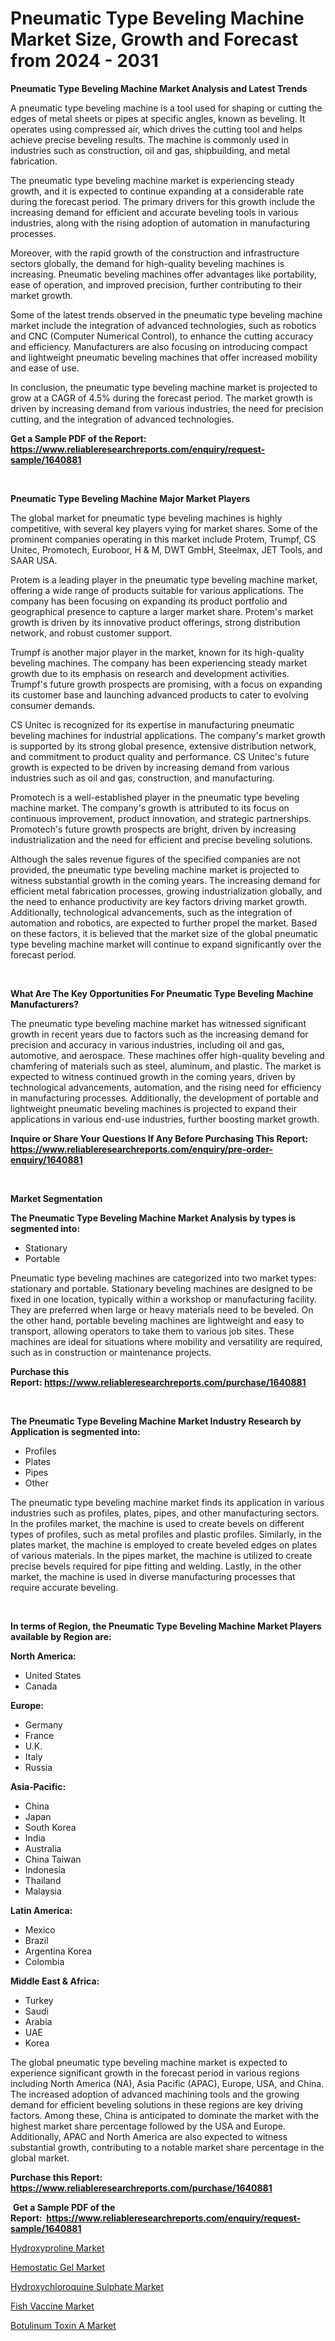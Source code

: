<p><h1>Pneumatic Type Beveling Machine Market Size, Growth and Forecast from 2024 - 2031</h1></p><p><strong>Pneumatic Type Beveling Machine Market Analysis and Latest Trends</strong></p>
<p><p>A pneumatic type beveling machine is a tool used for shaping or cutting the edges of metal sheets or pipes at specific angles, known as beveling. It operates using compressed air, which drives the cutting tool and helps achieve precise beveling results. The machine is commonly used in industries such as construction, oil and gas, shipbuilding, and metal fabrication.</p><p>The pneumatic type beveling machine market is experiencing steady growth, and it is expected to continue expanding at a considerable rate during the forecast period. The primary drivers for this growth include the increasing demand for efficient and accurate beveling tools in various industries, along with the rising adoption of automation in manufacturing processes.</p><p>Moreover, with the rapid growth of the construction and infrastructure sectors globally, the demand for high-quality beveling machines is increasing. Pneumatic beveling machines offer advantages like portability, ease of operation, and improved precision, further contributing to their market growth.</p><p>Some of the latest trends observed in the pneumatic type beveling machine market include the integration of advanced technologies, such as robotics and CNC (Computer Numerical Control), to enhance the cutting accuracy and efficiency. Manufacturers are also focusing on introducing compact and lightweight pneumatic beveling machines that offer increased mobility and ease of use.</p><p>In conclusion, the pneumatic type beveling machine market is projected to grow at a CAGR of 4.5% during the forecast period. The market growth is driven by increasing demand from various industries, the need for precision cutting, and the integration of advanced technologies.</p></p>
<p><strong>Get a Sample PDF of the Report:&nbsp; <a href="https://www.reliableresearchreports.com/enquiry/request-sample/1640881">https://www.reliableresearchreports.com/enquiry/request-sample/1640881</a></strong></p>
<p>&nbsp;</p>
<p><strong>Pneumatic Type Beveling Machine Major Market Players</strong></p>
<p><p>The global market for pneumatic type beveling machines is highly competitive, with several key players vying for market shares. Some of the prominent companies operating in this market include Protem, Trumpf, CS Unitec, Promotech, Euroboor, H & M, DWT GmbH, Steelmax, JET Tools, and SAAR USA. </p><p>Protem is a leading player in the pneumatic type beveling machine market, offering a wide range of products suitable for various applications. The company has been focusing on expanding its product portfolio and geographical presence to capture a larger market share. Protem's market growth is driven by its innovative product offerings, strong distribution network, and robust customer support.</p><p>Trumpf is another major player in the market, known for its high-quality beveling machines. The company has been experiencing steady market growth due to its emphasis on research and development activities. Trumpf's future growth prospects are promising, with a focus on expanding its customer base and launching advanced products to cater to evolving consumer demands.</p><p>CS Unitec is recognized for its expertise in manufacturing pneumatic beveling machines for industrial applications. The company's market growth is supported by its strong global presence, extensive distribution network, and commitment to product quality and performance. CS Unitec's future growth is expected to be driven by increasing demand from various industries such as oil and gas, construction, and manufacturing.</p><p>Promotech is a well-established player in the pneumatic type beveling machine market. The company's growth is attributed to its focus on continuous improvement, product innovation, and strategic partnerships. Promotech's future growth prospects are bright, driven by increasing industrialization and the need for efficient and precise beveling solutions.</p><p>Although the sales revenue figures of the specified companies are not provided, the pneumatic type beveling machine market is projected to witness substantial growth in the coming years. The increasing demand for efficient metal fabrication processes, growing industrialization globally, and the need to enhance productivity are key factors driving market growth. Additionally, technological advancements, such as the integration of automation and robotics, are expected to further propel the market. Based on these factors, it is believed that the market size of the global pneumatic type beveling machine market will continue to expand significantly over the forecast period.</p></p>
<p>&nbsp;</p>
<p><strong>What Are The Key Opportunities For Pneumatic Type Beveling Machine Manufacturers?</strong></p>
<p><p>The pneumatic type beveling machine market has witnessed significant growth in recent years due to factors such as the increasing demand for precision and accuracy in various industries, including oil and gas, automotive, and aerospace. These machines offer high-quality beveling and chamfering of materials such as steel, aluminum, and plastic. The market is expected to witness continued growth in the coming years, driven by technological advancements, automation, and the rising need for efficiency in manufacturing processes. Additionally, the development of portable and lightweight pneumatic beveling machines is projected to expand their applications in various end-use industries, further boosting market growth.</p></p>
<p><strong>Inquire or Share Your Questions If Any Before Purchasing This Report: <a href="https://www.reliableresearchreports.com/enquiry/pre-order-enquiry/1640881">https://www.reliableresearchreports.com/enquiry/pre-order-enquiry/1640881</a></strong></p>
<p>&nbsp;</p>
<p><strong>Market Segmentation</strong></p>
<p><strong>The Pneumatic Type Beveling Machine Market Analysis by types is segmented into:</strong></p>
<p><ul><li>Stationary</li><li>Portable</li></ul></p>
<p><p>Pneumatic type beveling machines are categorized into two market types: stationary and portable. Stationary beveling machines are designed to be fixed in one location, typically within a workshop or manufacturing facility. They are preferred when large or heavy materials need to be beveled. On the other hand, portable beveling machines are lightweight and easy to transport, allowing operators to take them to various job sites. These machines are ideal for situations where mobility and versatility are required, such as in construction or maintenance projects.</p></p>
<p><strong>Purchase this Report:&nbsp;<a href="https://www.reliableresearchreports.com/purchase/1640881">https://www.reliableresearchreports.com/purchase/1640881</a></strong></p>
<p>&nbsp;</p>
<p><strong>The Pneumatic Type Beveling Machine Market Industry Research by Application is segmented into:</strong></p>
<p><ul><li>Profiles</li><li>Plates</li><li>Pipes</li><li>Other</li></ul></p>
<p><p>The pneumatic type beveling machine market finds its application in various industries such as profiles, plates, pipes, and other manufacturing sectors. In the profiles market, the machine is used to create bevels on different types of profiles, such as metal profiles and plastic profiles. Similarly, in the plates market, the machine is employed to create beveled edges on plates of various materials. In the pipes market, the machine is utilized to create precise bevels required for pipe fitting and welding. Lastly, in the other market, the machine is used in diverse manufacturing processes that require accurate beveling.</p></p>
<p>&nbsp;</p>
<p><strong>In terms of Region, the Pneumatic Type Beveling Machine Market Players available by Region are:</strong></p>
<p>
    <p> <strong> North America: </strong>
        <ul>
            <li>United States</li>
            <li>Canada</li>
        </ul>
        </p> 
    <p> <strong> Europe: </strong>
        <ul>
            <li>Germany</li>
            <li>France</li>
            <li>U.K.</li>
            <li>Italy</li>
            <li>Russia</li>
        </ul>
        </p> 
    <p> <strong> Asia-Pacific: </strong>
        <ul>
            <li>China</li>
            <li>Japan</li>
            <li>South Korea</li>
            <li>India</li>
            <li>Australia</li>
            <li>China Taiwan</li>
            <li>Indonesia</li>
            <li>Thailand</li>
            <li>Malaysia</li>
        </ul>
        </p> 
    <p> <strong> Latin America: </strong>
        <ul>
            <li>Mexico</li>
            <li>Brazil</li>
            <li>Argentina Korea</li>
            <li>Colombia</li>
        </ul>
        </p> 
    <p> <strong> Middle East & Africa: </strong>
        <ul>
            <li>Turkey</li>
            <li>Saudi</li>
            <li>Arabia</li>
            <li>UAE</li>
            <li>Korea</li>
        </ul>
    </p>
    </p>
<p><p>The global pneumatic type beveling machine market is expected to experience significant growth in the forecast period in various regions including North America (NA), Asia Pacific (APAC), Europe, USA, and China. The increased adoption of advanced machining tools and the growing demand for efficient beveling solutions in these regions are key driving factors. Among these, China is anticipated to dominate the market with the highest market share percentage followed by the USA and Europe. Additionally, APAC and North America are also expected to witness substantial growth, contributing to a notable market share percentage in the global market.</p></p>
<p><strong>Purchase this Report: <a href="https://www.reliableresearchreports.com/purchase/1640881">https://www.reliableresearchreports.com/purchase/1640881</a></strong></p>
<p>&nbsp;<strong>Get a Sample PDF of the Report:&nbsp;&nbsp;<a href="https://www.reliableresearchreports.com/enquiry/request-sample/1640881">https://www.reliableresearchreports.com/enquiry/request-sample/1640881</a></strong></p>
<p><strong></strong></p>
<p><p><a href="https://medium.com/@dylangilbert65/hydroxyproline-market-analysis-its-cagr-market-segmentation-and-global-industry-overview-9392c7703105">Hydroxyproline Market</a></p><p><a href="https://medium.com/@dylangilbert65/decoding-hemostatic-gel-market-metrics-market-share-trends-and-growth-patterns-90d8f570f966">Hemostatic Gel Market</a></p><p><a href="https://medium.com/@dylangilbert65/hydroxychloroquine-sulphate-market-insight-market-trends-growth-forecasted-from-2023-to-2030-8e965b1b78c0">Hydroxychloroquine Sulphate Market</a></p><p><a href="https://medium.com/@dylangilbert65/fish-vaccine-market-size-cagr-trends-2024-2030-4517ee40c3b2">Fish Vaccine Market</a></p><p><a href="https://medium.com/@dylangilbert65/botulinum-toxin-a-market-trends-and-market-analysis-forecasted-for-period-2023-2030-b37a752ad536">Botulinum Toxin A Market</a></p></p>